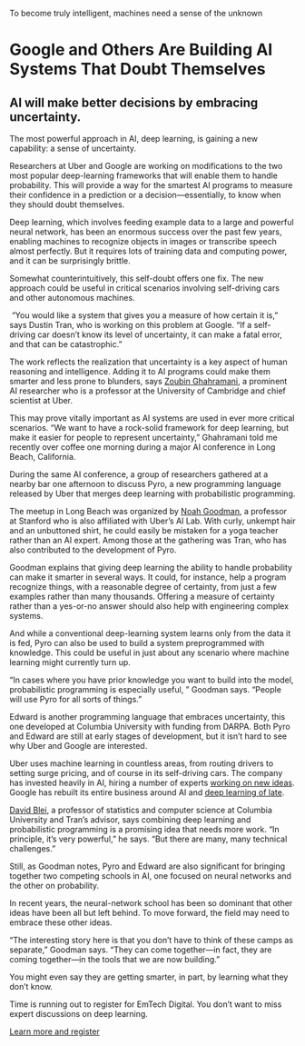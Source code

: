 To become truly intelligent, machines need a sense of the unknown

# Google and Others Are Building AI Systems That Doubt Themselves

## AI will make better decisions by embracing uncertainty.

The most powerful approach in AI, deep learning, is gaining a new capability: a sense of uncertainty.

Researchers at Uber and Google are working on modifications to the two most popular deep-learning frameworks that will enable them to handle probability. This will provide a way for the smartest AI programs to measure their confidence in a prediction or a decision—essentially, to know when they should doubt themselves.

Deep learning, which involves feeding example data to a large and powerful neural network, has been an enormous success over the past few years, enabling machines to recognize objects in images or transcribe speech almost perfectly. But it requires lots of training data and computing power, and it can be surprisingly brittle.

Somewhat counterintuitively, this self-doubt offers one fix. The new approach could be useful in critical scenarios involving self-driving cars and other autonomous machines.

 “You would like a system that gives you a measure of how certain it is,” says Dustin Tran, who is working on this problem at Google. “If a self-driving car doesn’t know its level of uncertainty, it can make a fatal error, and that can be catastrophic.”

The work reflects the realization that uncertainty is a key aspect of human reasoning and intelligence. Adding it to AI programs could make them smarter and less prone to blunders, says [Zoubin Ghahramani](http://mlg.eng.cam.ac.uk/zoubin/), a prominent AI researcher who is a professor at the University of Cambridge and chief scientist at Uber.

This may prove vitally important as AI systems are used in ever more critical scenarios. “We want to have a rock-solid framework for deep learning, but make it easier for people to represent uncertainty,” Ghahramani told me recently over coffee one morning during a major AI conference in Long Beach, California.

During the same AI conference, a group of researchers gathered at a nearby bar one afternoon to discuss Pyro, a new programming language released by Uber that merges deep learning with probabilistic programming.

The meetup in Long Beach was organized by [Noah Goodman](https://cocolab.stanford.edu/ndg.html), a professor at Stanford who is also affiliated with Uber’s AI Lab. With curly, unkempt hair and an unbuttoned shirt, he could easily be mistaken for a yoga teacher rather than an AI expert. Among those at the gathering was Tran, who has also contributed to the development of Pyro.

Goodman explains that giving deep learning the ability to handle probability can make it smarter in several ways. It could, for instance, help a program recognize things, with a reasonable degree of certainty, from just a few examples rather than many thousands. Offering a measure of certainty rather than a yes-or-no answer should also help with engineering complex systems.

And while a conventional deep-learning system learns only from the data it is fed, Pyro can also be used to build a system preprogrammed with knowledge. This could be useful in just about any scenario where machine learning might currently turn up.

“In cases where you have prior knowledge you want to build into the model, probabilistic programming is especially useful, ” Goodman says. “People will use Pyro for all sorts of things.”

Edward is another programming language that embraces uncertainty, this one developed at Columbia University with funding from DARPA. Both Pyro and Edward are still at early stages of development, but it isn’t hard to see why Uber and Google are interested.

Uber uses machine learning in countless areas, from routing drivers to setting surge pricing, and of course in its self-driving cars. The company has invested heavily in AI, hiring a number of experts [working on new ideas](https://www.technologyreview.com/s/603016/uber-launches-an-ai-lab/). Google has rebuilt its entire business around AI and [deep learning of late](https://www.technologyreview.com/s/608094/google-stakes-its-future-on-a-piece-of-software/).

[David Blei](http://www.cs.columbia.edu/~blei/), a professor of statistics and computer science at Columbia University and Tran’s advisor, says combining deep learning and probabilistic programming is a promising idea that needs more work. “In principle, it’s very powerful,” he says. “But there are many, many technical challenges.”

Still, as Goodman notes, Pyro and Edward are also significant for bringing together two competing schools in AI, one focused on neural networks and the other on probability.

In recent years, the neural-network school has been so dominant that other ideas have been all but left behind. To move forward, the field may need to embrace these other ideas.

“The interesting story here is that you don’t have to think of these camps as separate,” Goodman says. “They can come together—in fact, they are coming together—in the tools that we are now building.”

You might even say they are getting smarter, in part, by learning what they don’t know.

Time is running out to register for EmTech Digital. You don’t want to miss expert discussions on deep learning.

[Learn more and register](https://events.technologyreview.com/emtech/digital/18/?utm_medium=trsite&utm_source=instory&utm_campaign=emtch_dig_18&utm_term=conference&utm_content=learn_about_topic&discount=LEARN#section-register)